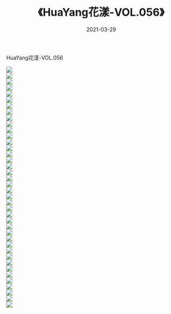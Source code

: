 ﻿---
layout: post
title:  《HuaYang花漾-VOL.056》
date:   2021-03-29
img: http://img.660000.xyz/Sharelink/网络美图/2021/HuaYang花漾-VOL.056/000.jpg
categories: [美女, 清纯, 唯美]
---

HuaYang花漾-VOL.056

  ![](http://img.660000.xyz/Sharelink/网络美图/2021/HuaYang花漾-VOL.056/001.jpg) <br> ![](http://img.660000.xyz/Sharelink/网络美图/2021/HuaYang花漾-VOL.056/002.jpg) <br> ![](http://img.660000.xyz/Sharelink/网络美图/2021/HuaYang花漾-VOL.056/003.jpg) <br> ![](http://img.660000.xyz/Sharelink/网络美图/2021/HuaYang花漾-VOL.056/004.jpg) <br> ![](http://img.660000.xyz/Sharelink/网络美图/2021/HuaYang花漾-VOL.056/005.jpg) <br> ![](http://img.660000.xyz/Sharelink/网络美图/2021/HuaYang花漾-VOL.056/006.jpg) <br> ![](http://img.660000.xyz/Sharelink/网络美图/2021/HuaYang花漾-VOL.056/007.jpg) <br> ![](http://img.660000.xyz/Sharelink/网络美图/2021/HuaYang花漾-VOL.056/008.jpg) <br> ![](http://img.660000.xyz/Sharelink/网络美图/2021/HuaYang花漾-VOL.056/009.jpg) <br> ![](http://img.660000.xyz/Sharelink/网络美图/2021/HuaYang花漾-VOL.056/010.jpg) <br> ![](http://img.660000.xyz/Sharelink/网络美图/2021/HuaYang花漾-VOL.056/011.jpg) <br> ![](http://img.660000.xyz/Sharelink/网络美图/2021/HuaYang花漾-VOL.056/012.jpg) <br> ![](http://img.660000.xyz/Sharelink/网络美图/2021/HuaYang花漾-VOL.056/013.jpg) <br> ![](http://img.660000.xyz/Sharelink/网络美图/2021/HuaYang花漾-VOL.056/014.jpg) <br> ![](http://img.660000.xyz/Sharelink/网络美图/2021/HuaYang花漾-VOL.056/015.jpg) <br> ![](http://img.660000.xyz/Sharelink/网络美图/2021/HuaYang花漾-VOL.056/016.jpg) <br> ![](http://img.660000.xyz/Sharelink/网络美图/2021/HuaYang花漾-VOL.056/017.jpg) <br> ![](http://img.660000.xyz/Sharelink/网络美图/2021/HuaYang花漾-VOL.056/018.jpg) <br> ![](http://img.660000.xyz/Sharelink/网络美图/2021/HuaYang花漾-VOL.056/019.jpg) <br> ![](http://img.660000.xyz/Sharelink/网络美图/2021/HuaYang花漾-VOL.056/020.jpg) <br> ![](http://img.660000.xyz/Sharelink/网络美图/2021/HuaYang花漾-VOL.056/021.jpg) <br> ![](http://img.660000.xyz/Sharelink/网络美图/2021/HuaYang花漾-VOL.056/022.jpg) <br> ![](http://img.660000.xyz/Sharelink/网络美图/2021/HuaYang花漾-VOL.056/023.jpg) <br> ![](http://img.660000.xyz/Sharelink/网络美图/2021/HuaYang花漾-VOL.056/024.jpg) <br> ![](http://img.660000.xyz/Sharelink/网络美图/2021/HuaYang花漾-VOL.056/025.jpg) <br> ![](http://img.660000.xyz/Sharelink/网络美图/2021/HuaYang花漾-VOL.056/026.jpg) <br> ![](http://img.660000.xyz/Sharelink/网络美图/2021/HuaYang花漾-VOL.056/027.jpg) <br> ![](http://img.660000.xyz/Sharelink/网络美图/2021/HuaYang花漾-VOL.056/028.jpg) <br> ![](http://img.660000.xyz/Sharelink/网络美图/2021/HuaYang花漾-VOL.056/029.jpg) <br> ![](http://img.660000.xyz/Sharelink/网络美图/2021/HuaYang花漾-VOL.056/030.jpg) <br> ![](http://img.660000.xyz/Sharelink/网络美图/2021/HuaYang花漾-VOL.056/031.jpg) <br> ![](http://img.660000.xyz/Sharelink/网络美图/2021/HuaYang花漾-VOL.056/032.jpg) <br> ![](http://img.660000.xyz/Sharelink/网络美图/2021/HuaYang花漾-VOL.056/033.jpg) <br> ![](http://img.660000.xyz/Sharelink/网络美图/2021/HuaYang花漾-VOL.056/034.jpg) <br> ![](http://img.660000.xyz/Sharelink/网络美图/2021/HuaYang花漾-VOL.056/035.jpg) <br> ![](http://img.660000.xyz/Sharelink/网络美图/2021/HuaYang花漾-VOL.056/036.jpg) <br> ![](http://img.660000.xyz/Sharelink/网络美图/2021/HuaYang花漾-VOL.056/037.jpg) <br> ![](http://img.660000.xyz/Sharelink/网络美图/2021/HuaYang花漾-VOL.056/038.jpg) <br> ![](http://img.660000.xyz/Sharelink/网络美图/2021/HuaYang花漾-VOL.056/039.jpg) <br> ![](http://img.660000.xyz/Sharelink/网络美图/2021/HuaYang花漾-VOL.056/040.jpg) <br>